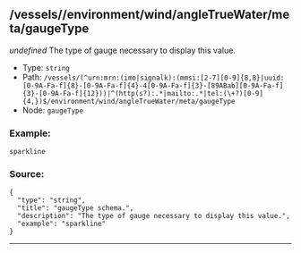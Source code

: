 ## /vessels/<RegExp>/environment/wind/angleTrueWater/meta/gaugeType

*undefined*
The type of gauge necessary to display this value.

* Type: `string`
* Path: `/vessels/(^urn:mrn:(imo|signalk):(mmsi:[2-7][0-9]{8,8}|uuid:[0-9A-Fa-f]{8}-[0-9A-Fa-f]{4}-4[0-9A-Fa-f]{3}-[89ABab][0-9A-Fa-f]{3}-[0-9A-Fa-f]{12}))|^(http(s?):.*|mailto:.*|tel:(\+?)[0-9]{4,})$/environment/wind/angleTrueWater/meta/gaugeType`
* Node: `gaugeType`

### Example:
```
sparkline
```

### Source:
```
{
  "type": "string",
  "title": "gaugeType schema.",
  "description": "The type of gauge necessary to display this value.",
  "example": "sparkline"
}
```

---
